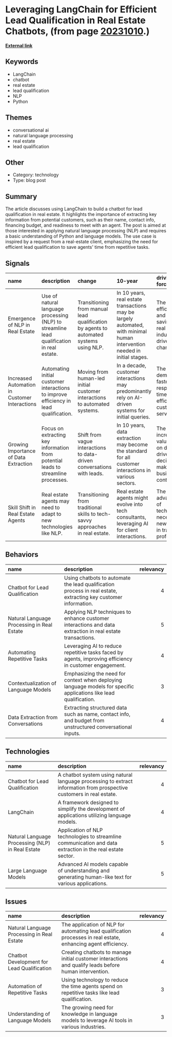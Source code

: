 # __Leveraging LangChain for Efficient Lead Qualification in Real Estate Chatbots__, (from page [20231010](https://kghosh.substack.com/p/20231010).)

__[External link](https://towardsdatascience.com/conversations-as-directed-graphs-with-lang-chain-46d70e1a846c)__



## Keywords

* LangChain
* chatbot
* real estate
* lead qualification
* NLP
* Python

## Themes

* conversational ai
* natural language processing
* real estate
* lead qualification

## Other

* Category: technology
* Type: blog post

## Summary

The article discusses using LangChain to build a chatbot for lead qualification in real estate. It highlights the importance of extracting key information from potential customers, such as their name, contact info, financing budget, and readiness to meet with an agent. The post is aimed at those interested in applying natural language processing (NLP) and requires a basic understanding of Python and language models. The use case is inspired by a request from a real-estate client, emphasizing the need for efficient lead qualification to save agents' time from repetitive tasks.

## Signals

| name                                          | description                                                                               | change                                                                                 | 10-year                                                                                                                   | driving-force                                                                               |   relevancy |
|:----------------------------------------------|:------------------------------------------------------------------------------------------|:---------------------------------------------------------------------------------------|:--------------------------------------------------------------------------------------------------------------------------|:--------------------------------------------------------------------------------------------|------------:|
| Emergence of NLP in Real Estate               | Use of natural language processing (NLP) to streamline lead qualification in real estate. | Transitioning from manual lead qualification by agents to automated systems using NLP. | In 10 years, real estate transactions may be largely automated, with minimal human intervention needed in initial stages. | The need for efficiency and time-saving in the real estate industry drives this change.     |           4 |
| Increased Automation in Customer Interactions | Automating initial customer interactions to improve efficiency in lead qualification.     | Moving from human-led initial customer interactions to automated systems.              | In a decade, customer interactions may predominantly rely on AI-driven systems for initial queries.                       | The growing demand for faster response times and efficiency in customer service.            |           5 |
| Growing Importance of Data Extraction         | Focus on extracting key information from potential leads to streamline processes.         | Shift from vague interactions to data-driven conversations with leads.                 | In 10 years, data extraction may become the standard for all customer interactions in various sectors.                    | The increasing value placed on data-driven decision-making in business contexts.            |           4 |
| Skill Shift in Real Estate Agents             | Real estate agents may need to adapt to new technologies like NLP.                        | Transitioning from traditional skills to tech-savvy approaches in real estate.         | Real estate agents might evolve into tech consultants, leveraging AI for client interactions.                             | The rapid advancement of technology necessitates new skill sets in traditional professions. |           3 |

## Behaviors

| name                                       | description                                                                                                        |   relevancy |
|:-------------------------------------------|:-------------------------------------------------------------------------------------------------------------------|------------:|
| Chatbot for Lead Qualification             | Using chatbots to automate the lead qualification process in real estate, extracting key customer information.     |           4 |
| Natural Language Processing in Real Estate | Applying NLP techniques to enhance customer interactions and data extraction in real estate transactions.          |           5 |
| Automating Repetitive Tasks                | Leveraging AI to reduce repetitive tasks faced by agents, improving efficiency in customer engagement.             |           4 |
| Contextualization of Language Models       | Emphasizing the need for context when deploying language models for specific applications like lead qualification. |           3 |
| Data Extraction from Conversations         | Extracting structured data such as name, contact info, and budget from unstructured conversational inputs.         |           4 |

## Technologies

| name                                             | description                                                                                                          |   relevancy |
|:-------------------------------------------------|:---------------------------------------------------------------------------------------------------------------------|------------:|
| Chatbot for Lead Qualification                   | A chatbot system using natural language processing to extract information from prospective customers in real estate. |           4 |
| LangChain                                        | A framework designed to simplify the development of applications utilizing language models.                          |           4 |
| Natural Language Processing (NLP) in Real Estate | Application of NLP technologies to streamline communication and data extraction in the real estate sector.           |           5 |
| Large Language Models                            | Advanced AI models capable of understanding and generating human-like text for various applications.                 |           5 |

## Issues

| name                                       | description                                                                                                    |   relevancy |
|:-------------------------------------------|:---------------------------------------------------------------------------------------------------------------|------------:|
| Natural Language Processing in Real Estate | The application of NLP for automating lead qualification processes in real estate, enhancing agent efficiency. |           4 |
| Chatbot Development for Lead Qualification | Creating chatbots to manage initial customer interactions and qualify leads before human intervention.         |           4 |
| Automation of Repetitive Tasks             | Using technology to reduce the time agents spend on repetitive tasks like lead qualification.                  |           3 |
| Understanding of Language Models           | The growing need for knowledge in language models to leverage AI tools in various industries.                  |           3 |